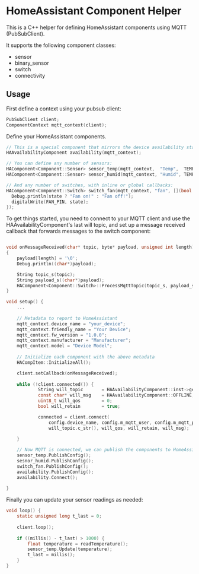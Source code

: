 # HomeAssistant Component Helper

This is a C++ helper for defining HomeAssistant components using MQTT (PubSubClient).

It supports the following component classes:

- sensor
- binary_sensor
- switch
- connectivity

## Usage

First define a context using your pubsub client:

```c
PubSubClient client;
ComponentContext mqtt_context(client);
```

Define your HomeAssistant components.

```c
// This is a special component that mirrors the device availability state
HAAvailabilityComponent availability(mqtt_context);

// You can define any number of sensors:
HAComponent<Component::Sensor> sensor_temp(mqtt_context,  "Temp",  TEMP_SAMPLE_INTERVAL_MS, 0.f, SensorClass::Temperature);   // Temperature Sensor
HAComponent<Component::Sensor> sensor_humid(mqtt_context, "Humid", TEMP_SAMPLE_INTERVAL_MS, 0.f, SensorClass::Humidity);      // Humidity Sensor

// And any number of switches, with inline or global callbacks:
HAComponent<Component::Switch> switch_fan(mqtt_context, "fan", [](bool state) {
  Debug.println(state ? "Fan on!" : "Fan off!");
  digitalWrite(FAN_PIN, state);
});
```

To get things started, you need to connect to your MQTT client and use the HAAvailabilityComponent's last will topic, 
and set up a message received callback that forwards messages to the switch component:

```c

void onMessageReceived(char* topic, byte* payload, unsigned int length)
{
	payload[length] = '\0';
	Debug.println((char*)payload);

	String topic_s(topic);
	String payload_s((char*)payload);
	HAComponent<Component::Switch>::ProcessMqttTopic(topic_s, payload_s);
}

void setup() {
    ...
    
    // Metadata to report to HomeAssistant
    mqtt_context.device_name = "your_device";
    mqtt_context.friendly_name = "Your Device";
    mqtt_context.fw_version = "1.0.0";
    mqtt_context.manufacturer = "Manufacturer";
    mqtt_context.model = "Device Model";
    
    // Initialize each component with the above metadata
    HACompItem::InitializeAll();

    client.setCallback(onMessageReceived);
    
    while (!client.connected()) {
			String will_topic 		= HAAvailabilityComponent::inst->getWillTopic();
			const char* will_msg 	= HAAvailabilityComponent::OFFLINE;
			uint8_t will_qos 		= 0;
			bool will_retain 		= true;

			connected = client.connect(
				config.device_name, config.m_mqtt_user, config.m_mqtt_password, 
				will_topic.c_str(), will_qos, will_retain, will_msg);

    }
    
    // Now MQTT is connected, we can publish the components to HomeAssistant:
    sensor_temp.PublishConfig();
    sesnor_humid.PublishConfig();
    switch_fan.PublishConfig();
    availability.PublishConfig();
    availability.Connect();
    
}
```

Finally you can update your sensor readings as needed:
```c
void loop() {
    static unsigned long t_last = 0;
    
    client.loop();
    
    if ((millis() - t_last) > 1000) {
        float temperature = readTemperature();
        sensor_temp.Update(temperature);
        t_last = millis();
    }
}
```

